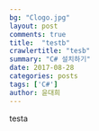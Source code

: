 ```yaml
---
bg: "Clogo.jpg"
layout: post
comments: true
title:  "testb"
crawlertitle: "tesb"
summary: "C# 설치하기"
date: 2017-08-28
categories: posts
tags: ['C#']
author: 윤대희
---
```


testa

<script id="dsq-count-scr" src="//{{ site.disqus }}.disqus.com/count.js" async></script>
